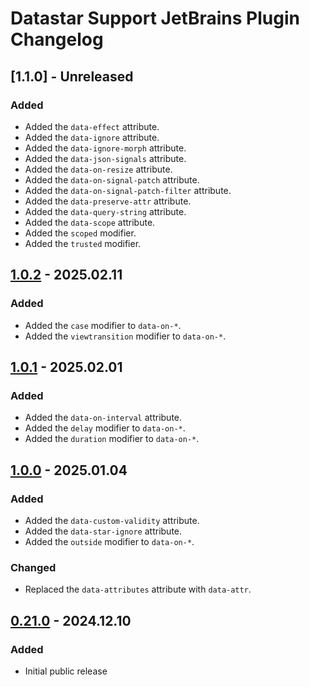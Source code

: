 # Datastar Support JetBrains Plugin Changelog

## [1.1.0] - Unreleased

### Added

- Added the `data-effect` attribute.
- Added the `data-ignore` attribute.
- Added the `data-ignore-morph` attribute.
- Added the `data-json-signals` attribute.
- Added the `data-on-resize` attribute.
- Added the `data-on-signal-patch` attribute.
- Added the `data-on-signal-patch-filter` attribute.
- Added the `data-preserve-attr` attribute.
- Added the `data-query-string` attribute.
- Added the `data-scope` attribute.
- Added the `scoped` modifier.
- Added the `trusted` modifier.

## [1.0.2] - 2025.02.11

### Added

- Added the `case` modifier to `data-on-*`.
- Added the `viewtransition` modifier to `data-on-*`.

## [1.0.1] - 2025.02.01

### Added

- Added the `data-on-interval` attribute.
- Added the `delay` modifier to `data-on-*`.
- Added the `duration` modifier to `data-on-*`.

## [1.0.0] - 2025.01.04

### Added

- Added the `data-custom-validity` attribute.
- Added the `data-star-ignore` attribute.
- Added the `outside` modifier to `data-on-*`.

### Changed

- Replaced the `data-attributes` attribute with `data-attr`.

## [0.21.0] - 2024.12.10

### Added

- Initial public release

[Unreleased]: https://github.com/starfederation/datastar/tools/intellij-plugin/compare/v1.0.2...HEAD
[1.0.2]: https://github.com/starfederation/datastar/tools/intellij-plugin/compare/v1.0.1...v1.0.2
[1.0.1]: https://github.com/starfederation/datastar/tools/intellij-plugin/compare/v1.0.0...v1.0.1
[1.0.0]: https://github.com/starfederation/datastar/tools/intellij-plugin/compare/v0.21.0...v1.0.0
[0.21.0]: https://github.com/starfederation/datastar/tools/intellij-plugin/commits/v0.21.0
